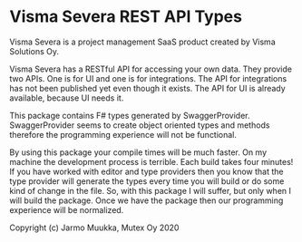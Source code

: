 # Visma Severa REST API Types

Visma Severa is a project management SaaS product created by Visma Solutions Oy.

Visma Severa has a RESTful API for accessing your own data. They provide two APIs. One is for UI and one is for integrations. The API for integrations has not been published yet even though it exists. The API for UI is already available, because UI needs it.

This package contains F# types generated by SwaggerProvider. SwaggerProvider seems to create object oriented types and methods therefore the programming experience will not be functional.

By using this package your compile times will be much faster. On my machine the development process is terrible. Each build takes four minutes! If you have worked with editor and type providers then you know that the type provider will generate the types every time you will build or do some kind of change in the file. So, with this package I will suffer, but only when I will build the package. Once we have the package then our programming experience will be normalized.

Copyright (c) Jarmo Muukka, Mutex Oy 2020
